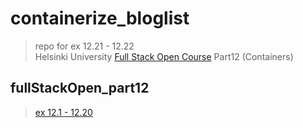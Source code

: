 # containerize_bloglist
> repo for ex 12.21 - 12.22 <br/>
> Helsinki University [Full Stack Open Course](https://fullstackopen.com/en/part12) Part12 (Containers) 

## fullStackOpen_part12
> [ex 12.1 - 12.20](https://github.com/EGRrqq/containerize_bloglist)
